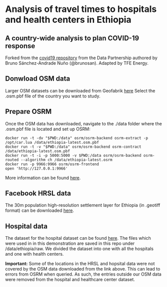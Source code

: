 # Analysis of travel times to hospitals and health centers in Ethiopia
## A country-wide analysis to plan COVID-19 response
Forked from the [covid19 repository](https://github.com/datapartnership/covid19) from the Data Partnership authored by Bruno Sánchez-Andrade Nuño (@brunosan).
Adapted by TFE Energy.


## Donwload OSM data

Larger OSM datasets can be downloaded from Geofabrik [here](https://download.geofabrik.de/)
Select the .osm.pbf file of the country you want to study. 

## Prepare  OSRM
Once the OSM data has downloaded, navigate to the ./data folder where the .osm.pbf file is located and set up OSRM:

    docker run -t -dv "$PWD:/data" osrm/osrm-backend osrm-extract -p /opt/car.lua /data/ethiopia-latest.osm.pbf
    docker run -t -v "$PWD:/data" osrm/osrm-backend osrm-contract /data/ethiopia-latest.osm.pbf
    docker run -t -i -p 5000:5000 -v $PWD:/data osrm/osrm-backend osrm-routed --algorithm ch /data/ethiopia-latest.osrm
    docker run -p 9966:9966 osrm/osrm-frontend
    open 'http://127.0.0.1:9966'

More information can be found [here](https://github.com/Project-OSRM/osrm-backend).
    
## Facebook HRSL data
The 30m population high-resolution settlement layer for Ethiopia (in .geotiff format) can be downloaded [here](https://data.humdata.org/organization/facebook?q=ethiopia&ext_page_size=25).

## Hospital data
The dataset for the hospital dataset can be found [here](https://www.nature.com/articles/s41597-019-0142-2).
The files which were used in in this demonstration are saved in this repo under /data/ethiopia/raw. We divided the dataset
into one with all the hospitals and one with health centers.

**Important:** Some of the locations in the HRSL and hopsital data were not covered by the OSM data downloaded from the link above.
This can lead to errors from OSRM when queried. As such, the entries outside our OSM data were removed from the hospital and healthcare center dataset. 


